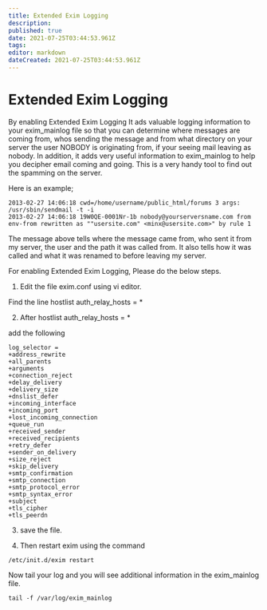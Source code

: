 ```yaml
---
title: Extended Exim Logging
description: 
published: true
date: 2021-07-25T03:44:53.961Z
tags: 
editor: markdown
dateCreated: 2021-07-25T03:44:53.961Z
---
```


# Extended Exim Logging

By enabling Extended Exim Logging  It ads valuable logging information to your exim_mainlog file so that you can determine where messages are coming from, whos sending the message and from what directory on your server the user NOBODY is originating from, if your seeing mail leaving as nobody. In addition, it adds very useful information to exim_mainlog to help you decipher email coming and going. This is a very handy tool to find out the spamming on the server.

Here is an example;

```
2013-02-27 14:06:18 cwd=/home/username/public_html/forums 3 args: /usr/sbin/sendmail -t -i
2013-02-27 14:06:18 19W0QE-0001Nr-1b nobody@yourserversname.com from env-from rewritten as ""usersite.com" <minx@usersite.com>" by rule 1
```

The message above tells where the message came from, who sent it from my server, the user and the path it was called from. It also tells  how it was called and what it was renamed to before leaving my server. 

For enabling Extended Exim Logging, Please do the below steps.

1) Edit the file exim.conf using vi editor.

Find the line hostlist auth_relay_hosts = *

2) After hostlist auth_relay_hosts = * 

add the following

```
log_selector =
+address_rewrite
+all_parents
+arguments
+connection_reject
+delay_delivery
+delivery_size
+dnslist_defer
+incoming_interface
+incoming_port
+lost_incoming_connection
+queue_run
+received_sender
+received_recipients
+retry_defer
+sender_on_delivery
+size_reject
+skip_delivery
+smtp_confirmation
+smtp_connection
+smtp_protocol_error
+smtp_syntax_error
+subject
+tls_cipher
+tls_peerdn 
```

3) save the file.

4) Then restart exim using the command

```
/etc/init.d/exim restart 
```

Now tail your log and you will see additional information in the exim_mainlog file.

```
tail -f /var/log/exim_mainlog
```